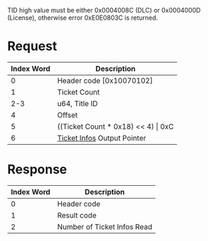 TID high value must be either 0x0004008C (DLC) or 0x0004000D (License),
otherwise error 0xE0E0803C is returned.

# Request

| Index Word | Description                                                                       |
|------------|-----------------------------------------------------------------------------------|
| 0          | Header code \[0x10070102\]                                                        |
| 1          | Ticket Count                                                                      |
| 2-3        | u64, Title ID                                                                     |
| 4          | Offset                                                                            |
| 5          | ((Ticket Count \* 0x18) \<\< 4) \| 0xC                                            |
| 6          | [Ticket Infos](Application_Manager_Services#TicketInfo "wikilink") Output Pointer |

# Response

| Index Word | Description                 |
|------------|-----------------------------|
| 0          | Header code                 |
| 1          | Result code                 |
| 2          | Number of Ticket Infos Read |